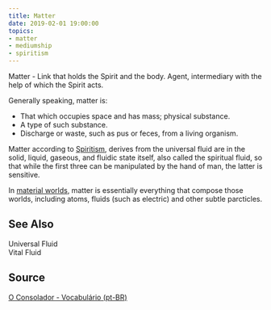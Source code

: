```yaml
---
title: Matter
date: 2019-02-01 19:00:00
topics:
- matter
- mediumship
- spiritism
---
```


Matter - Link that holds the Spirit and the body.  Agent, intermediary with the
help of which the Spirit acts.

Generally speaking, matter is:
* That which occupies space and has mass; physical substance.
* A type of such substance.
* Discharge or waste, such as pus or feces, from a living organism.

Matter according to [Spiritism](/spiritism), derives from the universal fluid
are in the solid, liquid, gaseous, and fluidic state itself, also called the
spiritual fluid, so that while the first three can be manipulated by the hand
of man, the latter is sensitive. 

In [material worlds](/about/material-world), matter is essentially everything
that compose those worlds, including atoms, fluids (such as electric) and other
subtle parcticles.


## See Also
Universal Fluid  
Vital Fluid  

## Source
[O Consolador - Vocabulário (pt-BR)](http://www.oconsolador.com.br/linkfixo/vocabulario/principal.html)

